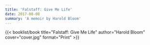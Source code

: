```yaml
---
title: 'Falstaff: Give Me Life'
date: 2017-08-08
summary: 'A memoir by Harold Bloom'
---
```


{{< booklist/book
title="Falstaff: Give Me Life"
author="Harold Bloom"
cover="cover.jpg"
format="Print" >}}
